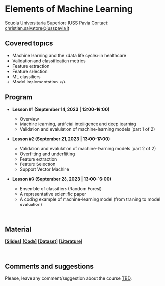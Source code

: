 # Elements of Machine Learning
Scuola Universitaria Superiore IUSS Pavia
Contact: christian.salvatore@iusspavia.it

## Covered topics
* Machine learning and the «data life cycle» in healthcare
* Validation and classification metrics
* Feature extraction
* Feature selection
* ML classifiers
* Model implementation </>

## Program
* __Lesson #1__ __(September 14, 2023 \| 13:00-16:00)__ <br>
	* Overview
	* Machine learning, artificial intelligence and deep learning
 	* Validation and evalulation of machine-learning models (part 1 of 2)
 
* __Lesson #2__ __(September 21, 2023 \| 13:00-17:00)__ <br>
	* Validation and evalulation of machine-learning models (part 2 of 2)
 	* Overfitting and underfitting 
 	* Feature extraction
  	* Feature Selection
  	* Support Vector Machine
 
* __Lesson #3__ __(September 28, 2023 \| 13:00-16:00)__ <br>
	* Ensemble of classifiers (Random Forest)
 	* A representative scientific paper
  	* A coding example of machine-learning model (from training to model evaluation) 

<br>

## Material
[__[Slides]__]([https://drive.google.com/drive/folders/1QjjutCJ5DEm9KVGApWlUuYPbIpBl-HPE?usp=sharing](https://github.com/christiansalvatore/elements-of-machinelearning/tree/main/slides))
[__[Code]__]()
[__[Dataset]__]()
[__[Literature]__](https://github.com/christiansalvatore/elements-of-machinelearning/tree/main/scientific-papers)
<br>

<br>

## Comments and suggestions
Please, leave any comment/suggestion about the course [TBD]().
